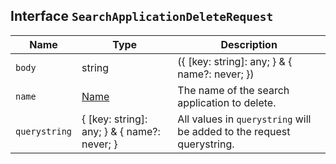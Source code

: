 ## Interface `SearchApplicationDeleteRequest`

| Name | Type | Description |
| - | - | - |
| `body` | string | ({ [key: string]: any; } & { name?: never; }) | All values in `body` will be added to the request body. |
| `name` | [Name](./Name.md) | The name of the search application to delete. |
| `querystring` | { [key: string]: any; } & { name?: never; } | All values in `querystring` will be added to the request querystring. |
